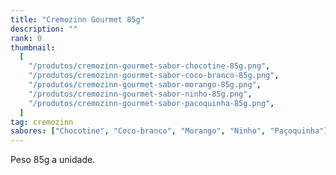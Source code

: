 ```yaml
---
title: "Cremozinn Gourmet 85g"
description: ""
rank: 0
thumbnail:
  [
    "/produtos/cremozinn-gourmet-sabor-chocotine-85g.png",
    "/produtos/cremozinn-gourmet-sabor-coco-branco-85g.png",
    "/produtos/cremozinn-gourmet-sabor-morango-85g.png",
    "/produtos/cremozinn-gourmet-sabor-ninho-85g.png",
    "/produtos/cremozinn-gourmet-sabor-pacoquinha-85g.png",
  ]
tag: cremozinn
sabores: ["Chocotine", "Coco-branco", "Morango", "Ninho", "Paçoquinha"]
---
```


Peso 85g a unidade.
